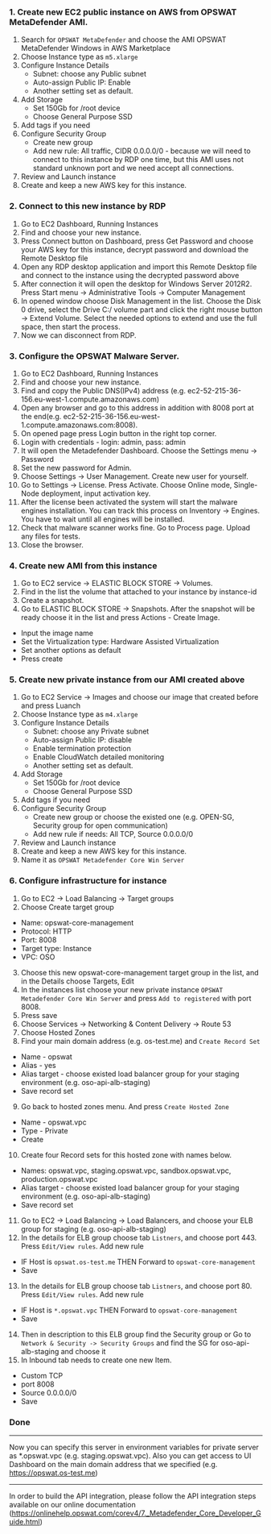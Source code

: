 ### 1. Create new EC2 public instance on AWS from OPSWAT MetaDefender AMI.
1. Search for `OPSWAT MetaDefender` and choose the AMI OPSWAT MetaDefender Windows in AWS Marketplace
2. Choose Instance type as `m5.xlarge`
3. Configure Instance Details
   * Subnet: choose any Public subnet
   * Auto-assign Public IP: Enable
   * Another setting set as default.
4. Add Storage
   * Set 150Gb for /root  device
   * Choose General Purpose SSD
5. Add tags if you need
6. Configure Security Group
   * Create new group
   * Add new rule: All traffic, CIDR 0.0.0.0/0 - because we will need to connect to this instance by RDP one time, but this AMI uses not standard unknown port and we need accept all connections.
7. Review and Launch instance
8. Create and keep a new AWS key for this instance.

### 2. Connect to this new instance by RDP
1. Go to EC2 Dashboard, Running Instances
2. Find and choose your new instance.
3. Press Connect button on Dashboard, press Get Password and choose your AWS key for this instance, decrypt password and download the Remote Desktop file
4. Open any RDP desktop application and import this Remote Desktop file and connect to the instance using the decrypted password above
5. After connection it will open the desktop for Windows Server 2012R2. Press Start menu -> Administrative Tools -> Computer Management
6. In opened window choose Disk Management in the list. Choose the Disk 0 drive, select the Drive C:/ volume part and click the right mouse button -> Extend Volume. Select the needed options to extend and use the full space, then start the process.
7. Now we can disconnect from RDP.

### 3. Configure the OPSWAT Malware Server.
1. Go to EC2 Dashboard, Running Instances
2. Find and choose your new instance.
3. Find and copy the Public DNS(IPv4) address (e.g. ec2-52-215-36-156.eu-west-1.compute.amazonaws.com)
4. Open any browser and go to this address in addition with 8008 port at the end(e.g. ec2-52-215-36-156.eu-west-1.compute.amazonaws.com:8008).
5. On opened page press Login button in the right top corner.
6. Login with credentials - login: admin, pass: admin
7. It will open the Metadefender Dashboard. Choose the Settings menu -> Password
8. Set the new password for Admin.
9. Choose Settings -> User Management. Create new user for yourself.
10. Go to Settings -> License. Press Activate. Choose Online mode, Single-Node deployment, input activation key.
11. After the license been activated the system will start the malware engines installation. You can track this process on Inventory -> Engines. You have to wait until all engines will be installed.
12. Check that malware scanner works fine. Go to Process page. Upload any files for tests. 
13. Close the browser.

### 4. Create new AMI from this instance 
1. Go to EC2 service -> ELASTIC BLOCK STORE -> Volumes.
2. Find in the list the volume that attached to your instance by instance-id
3. Create a snapshot.
4. Go to  ELASTIC BLOCK STORE -> Snapshots. After the snapshot will be ready choose it in the list and press Actions - Create Image.
  * Input the image name
  * Set the Virtualization type: Hardware Assisted Virtualization
  * Set another options as default
  * Press create

### 5. Create new private instance from our AMI created above
1. Go to EC2 Service -> Images and choose our image that created before and press Luanch
2. Choose Instance type as `m4.xlarge`
3. Configure Instance Details
   * Subnet: choose any Private subnet
   * Auto-assign Public IP: disable
   * Enable termination protection
   * Enable CloudWatch detailed monitoring
   * Another setting set as default.
4. Add Storage
   * Set 150Gb for /root  device
   * Choose General Purpose SSD
5. Add tags if you need
6. Configure Security Group
   * Create new group or choose the existed one (e.g. OPEN-SG, Security group for open communication)
   * Add new rule if needs: All TCP, Source 0.0.0.0/0
7. Review and Launch instance
8. Create and keep a new AWS key for this instance.
9. Name it as `OPSWAT Metadefender Core Win Server`

### 6. Configure infrastructure for instance
1. Go to EC2 -> Load Balancing -> Target groups
2. Choose Create target group
  * Name: opswat-core-management
  * Protocol: HTTP
  * Port: 8008
  * Target type: Instance
  * VPC: OSO
3. Choose this new opswat-core-management target group in the list, and in the Details choose Targets, Edit
4. In the instances list choose your new private instance `OPSWAT Metadefender Core Win Server` and press 
`Add to registered` with port 8008.
5. Press save
6. Choose Services -> Networking & Content Delivery -> Route 53
7. Choose Hosted Zones
8. Find your main domain address (e.g. os-test.me) and `Create Record Set`
  * Name  - opswat 
  * Alias - yes
  * Alias target  - choose existed load balancer group for your staging environment (e.g. oso-api-alb-staging)
  * Save record set
9. Go back to hosted zones menu. And press `Create Hosted Zone` 
  * Name - opswat.vpc
  * Type - Private
  * Create
10. Create four Record sets for this hosted zone with names below.
  * Names: opswat.vpc, staging.opswat.vpc, sandbox.opswat.vpc, production.opswat.vpc
  * Alias target  - choose existed load balancer group for your staging environment (e.g. oso-api-alb-staging)
  * Save record set
11. Go to EC2 -> Load Balancing -> Load Balancers, and choose your ELB group for staging (e.g. oso-api-alb-staging)
12. In the details for ELB group choose tab `Listners`, and choose port 443. Press `Edit/View rules`. Add new rule
  * IF Host is `opswat.os-test.me` THEN Forward to `opswat-core-management`
  * Save
13. In the details for ELB group choose tab `Listners`, and choose port 80. Press `Edit/View rules`. Add new rule
  * IF Host is `*.opswat.vpc` THEN Forward to `opswat-core-management`
  * Save
14. Then in description to this ELB group find the Security group or Go to `Network & Security -> Security Groups` and find the SG for oso-api-alb-staging and choose it
15. In Inbound tab needs to create one new Item.
  * Custom TCP 
  * port 8008
  * Source 0.0.0.0/0
  * Save

### Done
***
Now you can specify this server in environment variables for private server as *.opswat.vpc (e.g. staging.opswat.vpc). Also you can get access to UI Dashboard on the main domain address that we specified (e.g. https://opswat.os-test.me)

***

In order to build the API integration, please follow the API integration steps available on our online documentation (https://onlinehelp.opswat.com/corev4/7._Metadefender_Core_Developer_Guide.html)